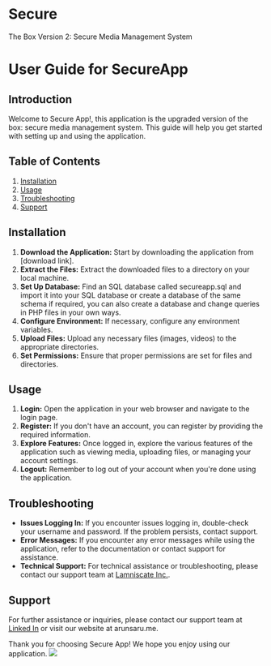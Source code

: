 # Secure
The Box Version 2: Secure Media Management System

# User Guide for SecureApp

## Introduction
Welcome to Secure App!, this application is the upgraded version of the box: secure media management system. This guide will help you get started with setting up and using the application.

## Table of Contents
1. [Installation](#installation)
2. [Usage](#usage)
3. [Troubleshooting](#troubleshooting)
4. [Support](#support)

## Installation <a name="installation"></a>
1. **Download the Application:** Start by downloading the application from [download link].
2. **Extract the Files:** Extract the downloaded files to a directory on your local machine.
3. **Set Up Database:** Find an SQL database called secureapp.sql and import it into your SQL database or create a database of the same schema if required, you can also create a database and change queries in PHP files in your own ways.
4. **Configure Environment:** If necessary, configure any environment variables.
5. **Upload Files:** Upload any necessary files (images, videos) to the appropriate directories.
6. **Set Permissions:** Ensure that proper permissions are set for files and directories.

## Usage <a name="usage"></a>
1. **Login:** Open the application in your web browser and navigate to the login page.
2. **Register:** If you don't have an account, you can register by providing the required information.
3. **Explore Features:** Once logged in, explore the various features of the application such as viewing media, uploading files, or managing your account settings.
4. **Logout:** Remember to log out of your account when you're done using the application.

## Troubleshooting <a name="troubleshooting"></a>
- **Issues Logging In:** If you encounter issues logging in, double-check your username and password. If the problem persists, contact support.
- **Error Messages:** If you encounter any error messages while using the application, refer to the documentation or contact support for assistance.
- **Technical Support:** For technical assistance or troubleshooting, please contact our support team at <a href="https://www.facebook.com/nuranofficial02">Lamniscate Inc.</a>.

## Support <a name="support"></a>
For further assistance or inquiries, please contact our support team at <a href="https://www.linkedin.com/in/arun-saru/">Linked In</a> or visit our website at arunsaru.me.

Thank you for choosing Secure App! We hope you enjoy using our application.
<img src="./publicAsset/pp.png">

